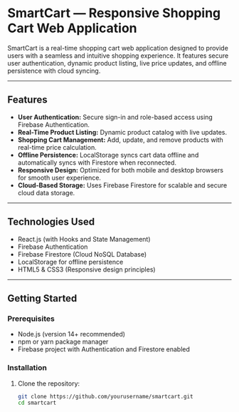 # SmartCart — Responsive Shopping Cart Web Application

SmartCart is a real-time shopping cart web application designed to provide users with a seamless and intuitive shopping experience. It features secure user authentication, dynamic product listing, live price updates, and offline persistence with cloud syncing.

---

## Features

- **User Authentication:** Secure sign-in and role-based access using Firebase Authentication.
- **Real-Time Product Listing:** Dynamic product catalog with live updates.
- **Shopping Cart Management:** Add, update, and remove products with real-time price calculation.
- **Offline Persistence:** LocalStorage syncs cart data offline and automatically syncs with Firestore when reconnected.
- **Responsive Design:** Optimized for both mobile and desktop browsers for smooth user experience.
- **Cloud-Based Storage:** Uses Firebase Firestore for scalable and secure cloud data storage.

---

## Technologies Used

- React.js (with Hooks and State Management)
- Firebase Authentication
- Firebase Firestore (Cloud NoSQL Database)
- LocalStorage for offline persistence
- HTML5 & CSS3 (Responsive design principles)

---

## Getting Started

### Prerequisites

- Node.js (version 14+ recommended)
- npm or yarn package manager
- Firebase project with Authentication and Firestore enabled

### Installation

1. Clone the repository:

   ```bash
   git clone https://github.com/yourusername/smartcart.git
   cd smartcart
